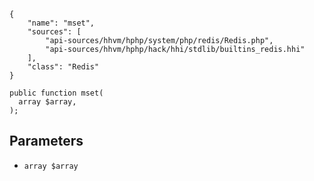 ``` yamlmeta
{
    "name": "mset",
    "sources": [
        "api-sources/hhvm/hphp/system/php/redis/Redis.php",
        "api-sources/hhvm/hphp/hack/hhi/stdlib/builtins_redis.hhi"
    ],
    "class": "Redis"
}
```




``` Hack
public function mset(
  array $array,
);
```




## Parameters




+ ` array $array `
<!-- HHAPIDOC -->
